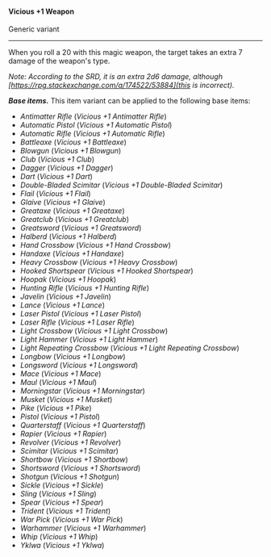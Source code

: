 #### Vicious +1 Weapon

Generic variant

---

When you roll a 20 with this magic weapon, the target takes an extra 7 damage of the weapon's type.

*Note: According to the SRD, it is an extra 2d6 damage, although [https://rpg.stackexchange.com/a/174522/53884](this is incorrect).*

***Base items.*** This item variant can be applied to the following base items:

- *Antimatter Rifle* (*Vicious +1 Antimatter Rifle*)
- *Automatic Pistol* (*Vicious +1 Automatic Pistol*)
- *Automatic Rifle* (*Vicious +1 Automatic Rifle*)
- *Battleaxe* (*Vicious +1 Battleaxe*)
- *Blowgun* (*Vicious +1 Blowgun*)
- *Club* (*Vicious +1 Club*)
- *Dagger* (*Vicious +1 Dagger*)
- *Dart* (*Vicious +1 Dart*)
- *Double-Bladed Scimitar* (*Vicious +1 Double-Bladed Scimitar*)
- *Flail* (*Vicious +1 Flail*)
- *Glaive* (*Vicious +1 Glaive*)
- *Greataxe* (*Vicious +1 Greataxe*)
- *Greatclub* (*Vicious +1 Greatclub*)
- *Greatsword* (*Vicious +1 Greatsword*)
- *Halberd* (*Vicious +1 Halberd*)
- *Hand Crossbow* (*Vicious +1 Hand Crossbow*)
- *Handaxe* (*Vicious +1 Handaxe*)
- *Heavy Crossbow* (*Vicious +1 Heavy Crossbow*)
- *Hooked Shortspear* (*Vicious +1 Hooked Shortspear*)
- *Hoopak* (*Vicious +1 Hoopak*)
- *Hunting Rifle* (*Vicious +1 Hunting Rifle*)
- *Javelin* (*Vicious +1 Javelin*)
- *Lance* (*Vicious +1 Lance*)
- *Laser Pistol* (*Vicious +1 Laser Pistol*)
- *Laser Rifle* (*Vicious +1 Laser Rifle*)
- *Light Crossbow* (*Vicious +1 Light Crossbow*)
- *Light Hammer* (*Vicious +1 Light Hammer*)
- *Light Repeating Crossbow* (*Vicious +1 Light Repeating Crossbow*)
- *Longbow* (*Vicious +1 Longbow*)
- *Longsword* (*Vicious +1 Longsword*)
- *Mace* (*Vicious +1 Mace*)
- *Maul* (*Vicious +1 Maul*)
- *Morningstar* (*Vicious +1 Morningstar*)
- *Musket* (*Vicious +1 Musket*)
- *Pike* (*Vicious +1 Pike*)
- *Pistol* (*Vicious +1 Pistol*)
- *Quarterstaff* (*Vicious +1 Quarterstaff*)
- *Rapier* (*Vicious +1 Rapier*)
- *Revolver* (*Vicious +1 Revolver*)
- *Scimitar* (*Vicious +1 Scimitar*)
- *Shortbow* (*Vicious +1 Shortbow*)
- *Shortsword* (*Vicious +1 Shortsword*)
- *Shotgun* (*Vicious +1 Shotgun*)
- *Sickle* (*Vicious +1 Sickle*)
- *Sling* (*Vicious +1 Sling*)
- *Spear* (*Vicious +1 Spear*)
- *Trident* (*Vicious +1 Trident*)
- *War Pick* (*Vicious +1 War Pick*)
- *Warhammer* (*Vicious +1 Warhammer*)
- *Whip* (*Vicious +1 Whip*)
- *Yklwa* (*Vicious +1 Yklwa*)